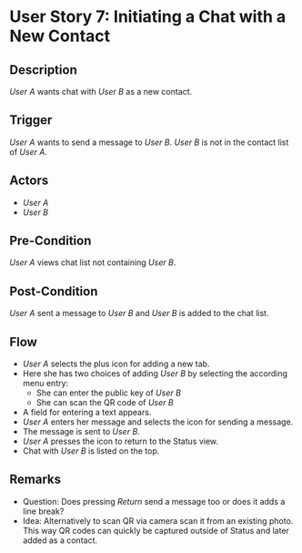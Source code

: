 # User Story 7: Initiating a Chat with a New Contact

## Description

*User A* wants chat with *User B* as a new contact.

## Trigger

*User A* wants to send a message to *User B*. *User B* is not in the
contact list of *User A*.

## Actors

- *User A*
- *User B*

## Pre-Condition

*User A* views chat list not containing *User B*.

## Post-Condition

*User A* sent a message to *User B* and *User B* is added to the
chat list.

## Flow

- *User A* selects the plus icon for adding a new tab.
- Here she has two choices of adding *User B* by selecting
  the according menu entry:
  - She can enter the public key of *User B*
  - She can scan the QR code of *User B*
- A field for entering a text appears.
- *User A* enters her message and selects the icon for sending
  a message.
- The message is sent to *User B*.
- *User A* presses the icon to return to the Status view.
- Chat with *User B* is listed on the top.

## Remarks

- Question: Does pressing *Return* send a message too or does
  it adds a line break?
- Idea: Alternatively to scan QR via camera scan it from an
  existing photo. This way QR codes can quickly be captured
  outside of Status and later added as a contact.